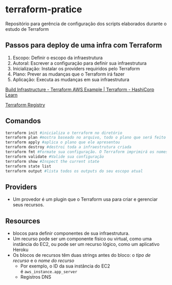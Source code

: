# terraform-pratice
Repositório para gerência de configuração dos scripts elaborados durante o estudo de Terraform

## Passos para deploy de uma infra com Terraform

1. Escopo: Definir o escopo da infraestrutura
2. Autoral: Escrever a configuração para definir sua infraestrutura
3. Inicialização: Instalar os providers requiridos pelo Terraform
4. Plano: Prever as mudanças que o Terraform irá fazer
5. Aplicação: Executa as mudanças em sua infraestrutura

[Build Infrastructure - Terraform AWS Example | Terraform - HashiCorp Learn](https://learn.hashicorp.com/tutorials/terraform/aws-build)

[Terraform Registry](https://registry.terraform.io/providers/hashicorp/aws/latest/docs)

## Comandos

```bash
terraform init #inicializa o terraform no diretório
terraform plan #mostra baseado no arquivo, todo o plano que será feito
terraform apply #aplica o plano que ele apresentou
terraform destroy #destroi toda a infraestrutura criada
terraform fmt #Formate sua configuração. O Terraform imprimirá os nomes dos arquivos modificados, se houver. Nesse caso, seu arquivo de configuração já foi formatado corretamente, portanto, o Terraform não retornará nenhum nome de arquivo.
terraform validate #Valide sua configuração
terraform show #Inspect the current state
terraform state list
terraform output #lista todos os outputs do seu escopo atual
```

## Providers

- Um provedor é um plugin que o Terraform usa para criar e gerenciar seus recursos.

## Resources

- blocos para definir componentes de sua infraestrutura.
- Um recurso pode ser um componente físico ou virtual, como uma instância do EC2, ou pode ser um recurso lógico, como um aplicativo Heroku
- Os blocos de recursos têm duas strings antes do bloco: o *tipo de recurso* e o *nome do recurso*
    - Por exemplo, o ID da sua instância do EC2 é `aws_instance.app_server`
    - Registros DNS
